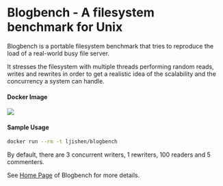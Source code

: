 # Blogbench - A filesystem benchmark for UnixBlogbench is a portable filesystem benchmark that tries to reproduce the load of a real-world busy file server.It stresses the filesystem with multiple threads performing random reads, writes and rewrites in order to get a realistic idea of the scalability and the concurrency a system can handle.#### Docker Image[![](https://images.microbadger.com/badges/image/ljishen/blogbench.svg)](http://microbadger.com/images/ljishen/blogbench "Get your own image badge on microbadger.com")#### Sample Usage```bashdocker run --rm -t ljishen/blogbench```By default, there are 3 concurrent writers, 1 rewriters, 100 readers and 5 commenters.See [Home Page](https://www.pureftpd.org/project/blogbench) of Blogbench for more details.